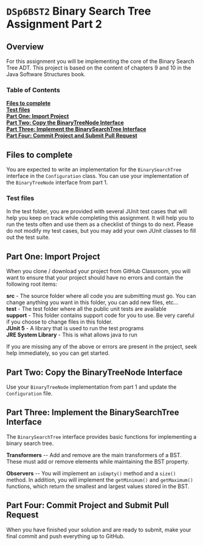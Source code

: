 # <code>DSp6BST2</code> Binary Search Tree Assignment Part 2

## Overview
For this assignment you will be implementing the core of the Binary Search Tree ADT.
This project is based on the content of chapters 9 and 10 in the Java Software Structures book.

### Table of Contents
**[Files to complete](#files-to-complete)**<br>
**[Test files](#test-files)**<br>
**[Part One: Import Project](#part-one-import-project)**<br>
**[Part Two: Copy the BinaryTreeNode Interface](#part-two-copy-the-binarytreenode-interface)**<br>
**[Part Three: Implement the BinarySearchTree Interface](#part-three-implement-the-binarysearchtree-interface)**<br>
**[Part Four: Commit Project and Submit Pull Request](#part-four-commit-project-and-submit-pull-request)**


## Files to complete
You are expected to write an implementation for the `BinarySearchTree` interface in the `Configuration` class.
You can use your implementation of the `BinaryTreeNode` interface from part 1.

### Test files
In the test folder, you are provided with several JUnit test cases that will help you keep on track while completing
this assignment. It will help you to run the tests often and use them as a checklist of things to do next.
Please do not modify my test cases, but you may add your own JUnit classes to fill out the test suite.

## Part One: Import Project 
When you clone / download your project from GitHub Classroom, you will want to ensure that your project should have no errors and contain the following root items:

**src** - The source folder where all code you are submitting must go. You can change anything you want in this folder, you can add new files, etc...<br>
**test** - The test folder where all the public unit tests are available<br>
**support** - This folder contains support code for you to use. Be very careful if you choose to change files in this folder.<br>
**JUnit 5** - A library that is used to run the test programs<br>
**JRE System Library** - This is what allows java to run<br>

If you are missing any of the above or errors are present in the project, seek help immediately, so you can get started.


## Part Two: Copy the BinaryTreeNode Interface
Use your `BinaryTreeNode` implementation from part 1 and update the `Configuration` file.

## Part Three: Implement the BinarySearchTree Interface
The `BinarySearchTree` interface provides basic functions for implementing a binary search tree.

**Transformers** -- Add and remove are the main transformers of a BST.  These must add or remove elements
while maintaining the BST property.

**Observers** -- You will implement an `isEmpty()` method and a `size()` method.  In addition,
you will implement the `getMinimum()` and `getMaximum()` functions, which return the smallest
and largest values stored in the BST.


## Part Four: Commit Project and Submit Pull Request
When you have finished your solution and are ready to submit, make your final commit and push everything up to GitHub.
